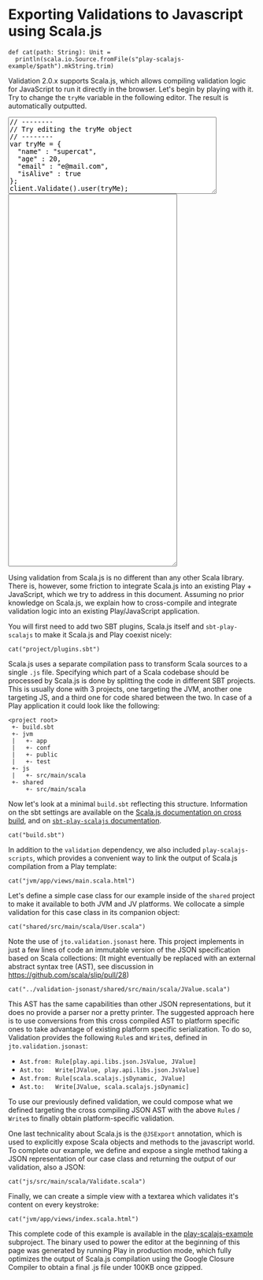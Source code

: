 # Exporting Validations to Javascript using Scala.js

```tut:invisible
def cat(path: String): Unit =
  println(scala.io.Source.fromFile(s"play-scalajs-example/$path").mkString.trim)
```
Validation 2.0.x supports Scala.js, which allows compiling validation logic for JavaScript to run it directly in the browser. Let's begin by playing with it. Try to change the `tryMe` variable in the following editor. The result is automatically outputted.

<link rel="stylesheet" href="https://cdnjs.cloudflare.com/ajax/libs/codemirror/5.15.2/codemirror.css">
<script type="text/javascript" src="https://cdnjs.cloudflare.com/ajax/libs/codemirror/5.15.2/codemirror.min.js"></script>
<script type="text/javascript" src="https://cdnjs.cloudflare.com/ajax/libs/codemirror/5.15.2/mode/javascript/javascript.min.js"></script>
<script type="text/javascript" src="https://cdnjs.cloudflare.com/ajax/libs/codemirror/5.15.2/addon/edit/matchbrackets.min.js"></script>
<script type="text/javascript" src="https://cdnjs.cloudflare.com/ajax/libs/codemirror/5.15.2/addon/selection/active-line.min.js"></script>
<link rel="stylesheet" href="https://cdnjs.cloudflare.com/ajax/libs/codemirror/5.15.2/theme/material.min.css">
<style type="text/css">
  .CodeMirror {
    width: 350px;
    float: left;
    height: 300px;
    font-size:13px;
    margin: 10px;
  }

  #code-form {
    overflow: auto;
  }
</style>
<form id="code-form">
<textarea id="json-form" rows="10" cols="50">
// --------
// Try editing the tryMe object
// --------
var tryMe = {
  "name" : "supercat",
  "age" : 20,
  "email" : "e@mail.com",
  "isAlive" : true
};
client.Validate().user(tryMe);
</textarea>
<textarea name="" id="validation-output" cols="40" rows="50"></textarea>
</form>

<script src="js-opt.js" type="text/javascript"></script>
<script src="js-launcher.js" type="text/javascript"></script>

<script type="text/javascript">
(function() {
  var jsonFormTextarea = document.getElementById("json-form")
  var editor = CodeMirror.fromTextArea(jsonFormTextarea, {
    lineNumbers: true,
    styleActiveLine: true,
    matchBrackets: true,
    theme: "material",
    mode: {
      name: "javascript",
      json: true
    }
  });

  var output = document.getElementById("validation-output")
  var editorOutput = CodeMirror.fromTextArea(output, {
    lineNumbers: true,
    styleActiveLine: true,
    matchBrackets: true,
    theme: "material",
    readonly: true,
    mode: {
      name: "javascript",
      json: true
    }
  });

  var demo = function(jsString) {
    try {
      var jsOut = eval(jsString);
      var out = JSON.stringify(jsOut, null, 2);
      editorOutput.setValue(out);
    } catch(err) {
      editorOutput.setValue(err.message);
    }
  };

  demo(editor.getValue());

  CodeMirror.on(editor, 'changes', function(ins, obj) {
    var js = ins.getValue();
    demo(js);
  });
})()
</script>

Using validation from Scala.js is no different than any other Scala library. There is, however, some friction to integrate Scala.js into an existing Play + JavaScript, which we try to address in this document. Assuming no prior knowledge on Scala.js, we explain how to cross-compile and integrate validation logic into an existing Play/JavaScript application.

You will first need to add two SBT plugins, Scala.js itself and `sbt-play-scalajs` to make it Scala.js and Play coexist nicely:

```tut
cat("project/plugins.sbt")
```

Scala.js uses a separate compilation pass to transform Scala sources to a single `.js` file. Specifying which part of a Scala codebase should be processed by Scala.js is done by splitting the code in different SBT projects. This is usually done with 3 projects, one targeting the JVM, another one targeting JS, and a third one for code shared between the two. In case of a Play application it could look like the following:

```
<project root>
 +- build.sbt
 +- jvm
 |   +- app
 |   +- conf
 |   +- public
 |   +- test
 +- js
 |   +- src/main/scala
 +- shared
     +- src/main/scala
```

Now let's look at a minimal `build.sbt` reflecting this structure. Information on the sbt settings are available on the [Scala.js documentation on cross build](https://www.scala-js.org/doc/project/cross-build.html), and on [`sbt-play-scalajs` documentation](https://github.com/vmunier/sbt-play-scalajs).

```tut
cat("build.sbt")
```

In addition to the `validation` dependency, we also included `play-scalajs-scripts`, which provides a convenient way to link the output of Scala.js compilation from a Play template:

```tut
cat("jvm/app/views/main.scala.html")
```

Let's define a simple case class for our example inside of the `shared` project to make it available to both JVM and JV platforms. We collocate a simple validation for this case class in its companion object:

```tut
cat("shared/src/main/scala/User.scala")
```

Note the use of `jto.validation.jsonast` here. This project implements in just a few lines of code an immutable version of the JSON specification based on Scala collections: (It might eventually be replaced with an external abstract syntax tree (AST), see discussion in <https://github.com/scala/slip/pull/28>)

```tut
cat("../validation-jsonast/shared/src/main/scala/JValue.scala")
```

This AST has the same capabilities than other JSON representations, but it does no provide a parser nor a pretty printer. The suggested approach here is to use conversions from this cross compiled AST to platform specific ones to take advantage of existing platform specific serialization. To do so, Validation provides the following `Rule`s and `Write`s, defined in `jto.validation.jsonast`:

- `Ast.from: Rule[play.api.libs.json.JsValue, JValue]`
- `Ast.to:   Write[JValue, play.api.libs.json.JsValue]`
- `Ast.from: Rule[scala.scalajs.jsDynamic, JValue]`
- `Ast.to:   Write[JValue, scala.scalajs.jsDynamic]`

To use our previously defined validation, we could compose what we defined targeting the cross compiling JSON AST with the above `Rule`s / `Write`s to finally obtain platform-specific validation.

One last technicality about Scala.js is the `@JSExport` annotation, which is used to explicitly expose Scala objects and methods to the javascript world. To complete our example, we define and expose a single method taking a JSON representation of our case class and returning the output of our validation, also a JSON:

```tut
cat("js/src/main/scala/Validate.scala")
```

Finally, we can create a simple view with a textarea which validates it's content on every keystroke:

```tut
cat("jvm/app/views/index.scala.html")
```

This complete code of this example is available in the [play-scalajs-example](https://github.com/jto/validation/tree/v2.0/play-scalajs-example) subproject. The binary used to power the editor at the beginning of this page was generated by running Play in production mode, which fully optimizes the output of Scala.js compilation using the Google Closure Compiler to obtain a final .js file under 100KB once gzipped.
